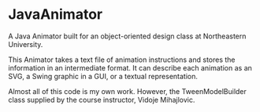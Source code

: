 # JavaAnimator
A Java Animator built for an object-oriented design class at Northeastern University.

This Animator takes a text file of animation instructions and stores the information in an intermediate format.
It can describe each animation as an SVG, a Swing graphic in a GUI, or a textual representation.

Almost all of this code is my own work. However, the TweenModelBuilder class supplied by the course instructor, Vidoje Mihajlovic.
